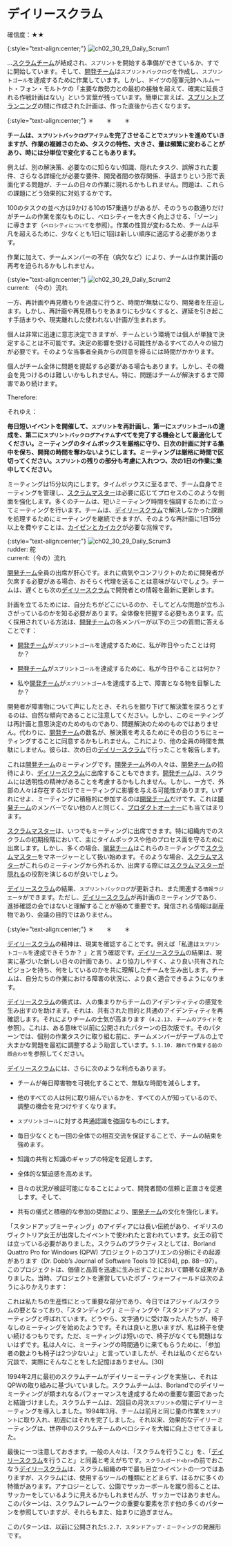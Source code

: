 # デイリースクラム

確信度：★★

{:style="text-align:center;"}
![ch02_30_29_Daily_Scrum1](Images/ch02_30_29_Daily_Scrum1.png)

...[スクラムチーム](ch02_07_7_Scrum_Team.md)が結成され、`スプリント`​を開始する準備ができているか、すでに開始しています。そして、[開発チーム](ch02_14_14_Development_Team.md)​は`スプリントバックログ`​を作成し、`スプリントゴール`​を達成するために作業しています。しかし、ドイツの陸軍元帥ヘルムート・フォン・モルトケの「主要な敵勢力との最初の接触を超えて、確実に延長される作戦計画はない」という言葉が残っています。簡単に言えば、[スプリントプランニング](ch02_25_24_Sprint_Planning.md)​の間に作成された計画は、作った直後から古くなります。

{:style="text-align:center;"}
＊　　＊　　＊

**チームは、​`スプリントバックログアイテム`を完了させることで`スプリント`を進めていきますが、作業の複雑さのため、タスクの特性、大きさ、量は頻繁に変わることがあり、時には分単位で変化することもあります。**

例えば、別の解決策、必要なのに知らない知識、隠れたタスク、誤解された要件、さらなる詳細化が必要な要件、開発者間の依存関係、手詰まりという形で表面化する問題が、チームの日々の作業に現れるかもしれません。問題は、これらの課題にどう効果的に対処するかです。

100のタスクの並べ方は9かける10の157乗通りがあるが、そのうちの数通りだけがチームの作業を楽なものにし、ベロシティーを大きく向上させる、「ゾーン」に導きます（`ベロシティについて`を参照）。作業の性質が変わるため、チームは平凡を超えるために、少なくとも1日に1回は新しい順序に適応する必要があります。

作業に加えて、チームメンバーの不在（病欠など）により、チームは作業計画の再考を迫られるかもしれません。

{:style="text-align:center;"}
![ch02_30_29_Daily_Scrum2](Images/ch02_30_29_Daily_Scrum2.png)<br>
current: （今の）流れ

一方、再計画や再見積もりを過度に行うと、時間が無駄になり、開発者を圧迫します。しかし、再計画や再見積もりをあまりにも少なくすると、遅延を引き起こす手詰まりや、現実離れした使われない計画が生まれます。

個人は非常に迅速に意志決定できますが、チームという環境では個人が単独で決定することは不可能です。決定の影響を受ける可能性があるすべての人々の協力が必要です。そのような当事者全員からの同意を得るには時間がかかります。

個人がチーム全体に問題を提起する必要がある場合もあります。しかし、その機会を見つけるのは難しいかもしれません。特に、問題はチームが解決するまで障害であり続けます。

Therefore:

それゆえ：

**毎日短いイベントを開催して、`スプリント`を再計画し、第一に`スプリントゴール`の達成を、第二に`スプリントバックログアイテム`すべてを完了する機会として最適化してください。ミーティングのタイムボックスを厳格に守り、日次の計画に対する集中を保ち、開発の時間を奪わないようにします。ミーティングは厳格に時間で区切ってください。`スプリント`の残りの部分も考慮に入れつつ、次の1日の作業に集中してください。**

ミーティングは15分以内にします。タイムボックスに至るまで、チーム自身でミーティングを管理し、[スクラムマスター](ch02_20_19_ScrumMaster.md)は必要に応じてプロセスのこのような側面を強化します。多くのチームは、短いミーティング時間を強調するために立ってミーティングを行います。チームは、[デイリースクラム](ch02_30_29_Daily_Scrum.md)で解決しなかった課題を処理するためにミーティングを継続できますが、そのような再計画に1日15分以上を費やすことは、[カイゼンとカイカク](ch02_19_Kaizen_and_Kaikaku.md)が必要な兆候です。

{:style="text-align:center;"}
![ch02_30_29_Daily_Scrum3](Images/ch02_30_29_Daily_Scrum3.png)<br>
rudder: 舵<br>current:（今の）流れ

[開発チーム](ch02_14_14_Development_Team.md)全員の出席が肝心です。まれに病気やコンフリクトのために開発者が欠席する必要がある場合、おそらく代理を送ることは意味がないでしょう。チームは、遅くとも次の[デイリースクラム](ch02_30_29_Daily_Scrum.md)で開発者との情報を最新に更新します。

計画を立てるためには、自分たちがどこにいるのか、そしてどんな問題が立ちふさがっているのかを知る必要があります。全体像を把握する必要もあります。広く採用されている方法は、[開発チーム](ch02_14_14_Development_Team.md)の各メンバーが以下の三つの質問に答えることです：

* [開発チーム](ch02_14_14_Development_Team.md)が`スプリントゴール`を達成するために、私が昨日やったことは何か？

* [開発チーム](ch02_14_14_Development_Team.md)が`スプリントゴール`を達成するために、私が今日やることは何か？

* 私や[開発チーム](ch02_14_14_Development_Team.md)が`スプリントゴール`を達成する上で、障害となる物を目撃したか？

開発者が障害物について声にしたとき、それらを掘り下げて解決策を探ろうとするのは、自然な傾向であることに注意してください。しかし、このミーティングは再計画と意思決定のためのものであり、問題解決のためのものではありません。代わりに、[開発チーム](ch02_14_14_Development_Team.md)の数名が、解決策を考えるためにその日のうちにミーティングすることに同意するかもしれません。これにより、他の全員の時間を無駄にしません。彼らは、次の日の[デイリースクラム](ch02_30_29_Daily_Scrum.md)で行ったことを報告します。

これは[開発チーム](ch02_14_14_Development_Team.md)のミーティングです。[開発チーム](ch02_14_14_Development_Team.md)外の人々は、[開発チーム](ch02_14_14_Development_Team.md)の招待により、[デイリースクラム](ch02_30_29_Daily_Scrum.md)に出席することもできます。[開発チーム](ch02_14_14_Development_Team.md)は、スクラムには透明性の精神があることを考慮するかもしれません。しかし、一方で、外部の人々は存在するだけでミーティングに影響を与える可能性があります。いずれにせよ、ミーティングに積極的に参加するのは[開発チーム](ch02_14_14_Development_Team.md)だけです。これは[開発チーム](ch02_14_14_Development_Team.md)のメンバーでない他の人と同じく、[プロダクトオーナー](ch02_11_11_Product_Owner.md)にも当てはまります。

[スクラムマスター](ch02_20_19_ScrumMaster.md)は、いつでもミーティングに出席できます。特に組織内でのスクラムの初期段階において、主にタイムボックスや他のプロセス面を守るために出席します。しかし、多くの場合、[開発チーム](ch02_14_14_Development_Team.md)はこれらのミーティングで[スクラムマスター](ch02_20_19_ScrumMaster.md)をマネージャーとして扱い始めます。そのような場合、[スクラムマスター](ch02_20_19_ScrumMaster.md)がこれらのミーティングから外れるか、出席する際には[スクラムマスターが隠れる](ch02_31_30_ScrumMaster_Incognito.md)の役割を演じるのが良いでしょう。

[デイリースクラム](ch02_30_29_Daily_Scrum.md)の結果、`スプリントバックログ`が更新され、また関連する`情報ラジエータ`ができます。ただし、[デイリースクラム](ch02_30_29_Daily_Scrum.md)が再計画のミーティングであり、進捗確認の会ではないと理解することが極めて重要です。発信される情報は副産物であり、会議の目的ではありません。

{:style="text-align:center;"}
＊　　＊　　＊

[デイリースクラム](ch02_30_29_Daily_Scrum.md)の精神は、現実を確認することです。例えば「私達は`スプリントゴール`を達成できそうか？ 」と言う確認です。[デイリースクラム](ch02_30_29_Daily_Scrum.md)の結果は、現実に基づいた新しい日々の計画であり、より協力しやすく、より良い共有されたビジョンを持ち、何をしているのかを共に理解したチームを生み出します。チームは、自分たちの作業における障害の状況に、より良く適合できるようになります。

[デイリースクラム](ch02_30_29_Daily_Scrum.md)の儀式は、人の集まりからチームのアイデンティティの感覚を生み出すのを助けます。それは、共有された目的と共通のアイデンティティを再確認します。それによりチームの士気が高まります（`4.2.13. チームのプライド`を参照）。これは、ある意味で以前に公開されたパターンの日次版です。そのパターンでは、個別の作業タスクに取り組む前に、チームメンバーがテーブルの上で大まかな問題を最初に調整するよう助言しています。`5.1.10. 離れて作業する前の顔合わせ`を参照してください。

[デイリースクラム](ch02_30_29_Daily_Scrum.md)には、さらに次のような利点もあります。

* チームが毎日障害物を可視化することで、無駄な時間を減らします。

* 他のすべての人は何に取り組んでいるかを、すべての人が知っているので、調整の機会を見つけやすくなります。

* `スプリントゴール`に対する共通認識を強固なものにします。

* 毎日少なくとも一回の全体での相互交流を保証することで、チームの結束を強めます。

* 知識の共有と知識のギャップの特定を促進します。

* 全体的な緊迫感を高めます。

* 日々の状況が検証可能になることによって、開発者間の信頼と正直さを促進します。そして、

* 共有の儀式と積極的な参加の奨励により、[開発チーム](ch02_14_14_Development_Team.md)の文化を強化します。

「スタンドアップミーティング」のアイディアには長い伝統があり、イギリスのヴィクトリア女王が出席したイベントで使われたと言われています。女王の前では立っている必要がありました。スクラムのプラクティスとしては、Borland Quattro Pro for Windows (QPW) プロジェクトのコプリエンの分析にその起源があります（Dr. Dobb’s Journal of Software Tools 19 [CE94], pp. 88--97）。このプロジェクトは、価値と品質を迅速に生み出すことにおいて顕著な成果がありました。当時、プロジェクトを運営していたボブ・ウォーフィールドは次のようにふりかえります：

これは私たちの生産性にとって重要な部分であり、今日ではアジャイル/スクラムの要となっており、「スタンディング」ミーティングや「スタンドアップ」ミーティングと呼ばれています。どうやら、文字通りに受け取った人たちが、椅子なしのミーティングを始めたようです。それは良いと思いますが、私は椅子を使い続けるつもりです。ただ、ミーティングは短いので、椅子がなくても問題はないはずです。私は人々に、ミーティングの時間通りに来てもらうために、「参加者の数よりも椅子は2つ少ないよ」と言っていましたが、それは私のくだらない冗談で、実際にそんなことをした記憶はありません。[30]

1994年2月に最初のスクラムチームがデイリーミーティングを実施し、それはQPWの取り組みに基づいていました。スクラムチームは、Borlandでのデイリーミーティングが類まれなるパフォーマンスを達成するための重要な要因であったと結論づけました。スクラムチームは、2回目の月次`スプリント`の間にデイリーミーティングを導入しました。1994年3月、チームは前月と同じ量の作業を`スプリント`に取り入れ、初週にはそれを完了しました。それ以来、効果的なデイリーミーティングは、世界中のスクラムチームのベロシティを大幅に向上させてきました。

最後に一つ注意しておきます。一般の人々は、「スクラムを行うこと」を、「[デイリースクラム](ch02_30_29_Daily_Scrum.md)を行うこと」と同義と考えがちです。​`スクラムボード<br>`​の前でおこなう[デイリースクラム](ch02_30_29_Daily_Scrum.md)は、スクラム組織の中で最も目立つイベントの一つではありますが、スクラムには、使用するツールの種類にとどまらず、はるかに多くの特徴があります。アナロジーとして、公園でサッカーボールを蹴り回ることは、サッカーをしているように見えるかもしれませんが、サッカーではありません。このパターンは、スクラムフレームワークの重要な要素を示す他の多くのパターンを参照していますが、それらもまた、始まりに過ぎません。

このパターンは、以前に公開された`5.2.7. スタンドアップ・ミーティング`の発展形です。

